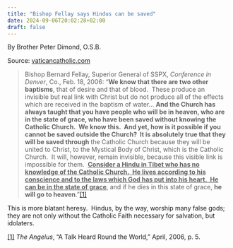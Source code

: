 ```yaml
---
title: "Bishop Fellay says Hindus can be saved"
date: 2024-09-06T20:02:28+02:00
draft: false
---
```



By Brother Peter Dimond, O.S.B.

Source: [vaticancatholic.com](https://vaticancatholic.com/bishop-fellay-says-hindus-can-be-saved/)

<blockquote>
<p>Bishop Bernard Fellay, Superior General of SSPX, <em>Conference in Denver</em>, Co., Feb. 18, 2006: “<strong>We know that there are two other baptisms</strong>, that of desire and that of blood.  These produce an invisible but real link with Christ but do not produce all of the effects which are received in the baptism of water… <strong>And the Church has always taught that you have people who will be in heaven, who are in the state of grace, who have been saved without knowing the Catholic Church.  We know this.  And yet, how is it possible if you cannot be saved outside the Church?  It is absolutely true that they will be saved through </strong>the Catholic Church because they will be united to Christ, to the Mystical Body of Christ, which is the Catholic Church.  It will, however, remain invisible, because this visible link is impossible for them.  <strong><u>Consider a Hindu in Tibet who has no knowledge of the Catholic Church.  He lives according to his conscience and to the laws which God has put into his heart.  He can be in the state of grace</u></strong>, and if he dies in this state of grace, <strong>he will go to heaven</strong>.”<a href="#_edn1" name="_ednref1">[1]</a></p>
</blockquote>
<p>This is more blatant heresy.  Hindus, by the way, worship many false gods; they are not only without the Catholic Faith necessary for salvation, but idolaters.</p>
<div class="footnotes">
<p><a href="#_ednref1" name="_edn1">[1]</a> <em>The Angelus</em>, “A Talk Heard Round the World,” April, 2006, p. 5.</p>


</div>
